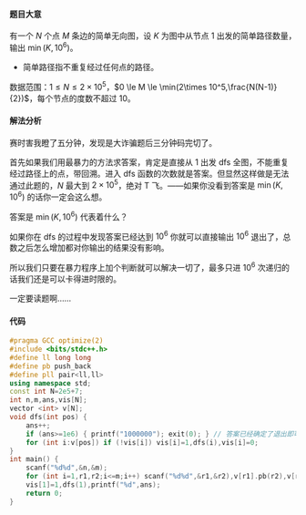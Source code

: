 #### 题目大意

有一个 $N$ 个点 $M$ 条边的简单无向图，设 $K$ 为图中从节点 $1$ 出发的简单路径数量，输出 $\min(K,10^6)$。

+ 简单路径指不重复经过任何点的路径。

数据范围：$1 \le N \le 2\times 10^5$，$0 \le M \le \min(2\times 10^5,\frac{N(N-1)}{2})$，每个节点的度数不超过 $10$。

#### 解法分析

赛时害我瞪了五分钟，发现是大诈骗题后三分钟码完切了。

首先如果我们用最暴力的方法求答案，肯定是直接从 $1$ 出发 dfs 全图，不能重复经过路径上的点，带回溯。进入 dfs 函数的次数就是答案。但显然这样做是无法通过此题的，$N$ 最大到 $2 \times 10^5$，绝对 T 飞。——如果你没看到答案是 $\min(K,10^6)$ 的话你一定会这么想。

答案是 $\min(K,10^6)$ 代表着什么？

如果你在 dfs 的过程中发现答案已经达到 $10^6$ 你就可以直接输出 $10^6$ 退出了，总数之后怎么增加都对你输出的结果没有影响。

所以我们只要在暴力程序上加个判断就可以解决一切了，最多只进 $10^6$ 次递归的话我们还是可以卡得进时限的。

一定要读题啊……

#### 代码

```cpp
#pragma GCC optimize(2)
#include <bits/stdc++.h>
#define ll long long
#define pb push_back
#define pll pair<ll,ll>
using namespace std;
const int N=2e5+7;
int n,m,ans,vis[N];
vector <int> v[N];
void dfs(int pos) {
	ans++;
	if (ans>=1e6) { printf("1000000"); exit(0); } // 答案已经确定了退出即可
	for (int i:v[pos]) if (!vis[i]) vis[i]=1,dfs(i),vis[i]=0;
}
int main() {
	scanf("%d%d",&n,&m);
	for (int i=1,r1,r2;i<=m;i++) scanf("%d%d",&r1,&r2),v[r1].pb(r2),v[r2].pb(r1);
	vis[1]=1,dfs(1),printf("%d",ans);
	return 0;
}
```